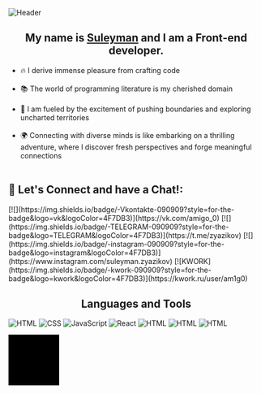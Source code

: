 ![Header](https://capsule-render.vercel.app/api?type=waving&amp;color=gradient&amp;text=Hello%20there!&amp;height=100&amp;section=header)


<h2 align="center" color="#ffd163">My name is <a href="https://t.me/zyazikov" target="_blank">Suleyman</a> and I am a Front-end developer.</h2>

<ul>
  <li>🔥 I derive immense pleasure from crafting code</li>  <br/>
   <li>📚 The world of programming literature is my cherished domain</li><br/>
   <li>🚀 I am fueled by the excitement of pushing boundaries and exploring uncharted territories</li><br/>
   <li>🌍 Connecting with diverse minds is like embarking on a thrilling adventure, where I discover fresh perspectives and forge meaningful connections</li><br/>
</ul>

<h2 color="#ffd163">📡 Let's Connect and have a Chat!:</h2>
[![](https://img.shields.io/badge/-Vkontakte-090909?style=for-the-badge&logo=vk&logoColor=4F7DB3)](https://vk.com/amigo_0)
[![](https://img.shields.io/badge/-TELEGRAM-090909?style=for-the-badge&logo=TELEGRAM&logoColor=4F7DB3)](https://t.me/zyazikov)
[![](https://img.shields.io/badge/-instagram-090909?style=for-the-badge&logo=instagram&logoColor=4F7DB3)](https://www.instagram.com/suleyman.zyazikov)
[![KWORK](https://img.shields.io/badge/-kwork-090909?style=for-the-badge&logo=kwork&logoColor=4F7DB3)](https://kwork.ru/user/am1g0)

<h2 align="center" color="#ffd163">Languages and Tools</h2>

![HTML](https://img.shields.io/badge/-HTML-090909?style=for-the-badge&logo=html5&logoColor=ffd163)
![CSS](https://img.shields.io/badge/-css-090909?style=for-the-badge&logo=css3&logoColor=ffd163)
![JavaScript](https://img.shields.io/badge/-Javs_Script-090909?style=for-the-badge&logo=javascript&logoColor=ffd163)
 ![React](https://img.shields.io/badge/-React-090909?style=for-the-badge&logo=react&logoColor=ffd163)
![HTML](https://img.shields.io/badge/-GULP-090909?style=for-the-badge&logo=gulp&logoColor=ffd163)
![HTML](https://img.shields.io/badge/-scss-090909?style=for-the-badge&logo=sass&logoColor=ffd163)
![HTML](https://img.shields.io/badge/-bem-090909?style=for-the-badge&logo=bem&logoColor=ffd163)
  
<img src="assets/vader.gif" align="center">

